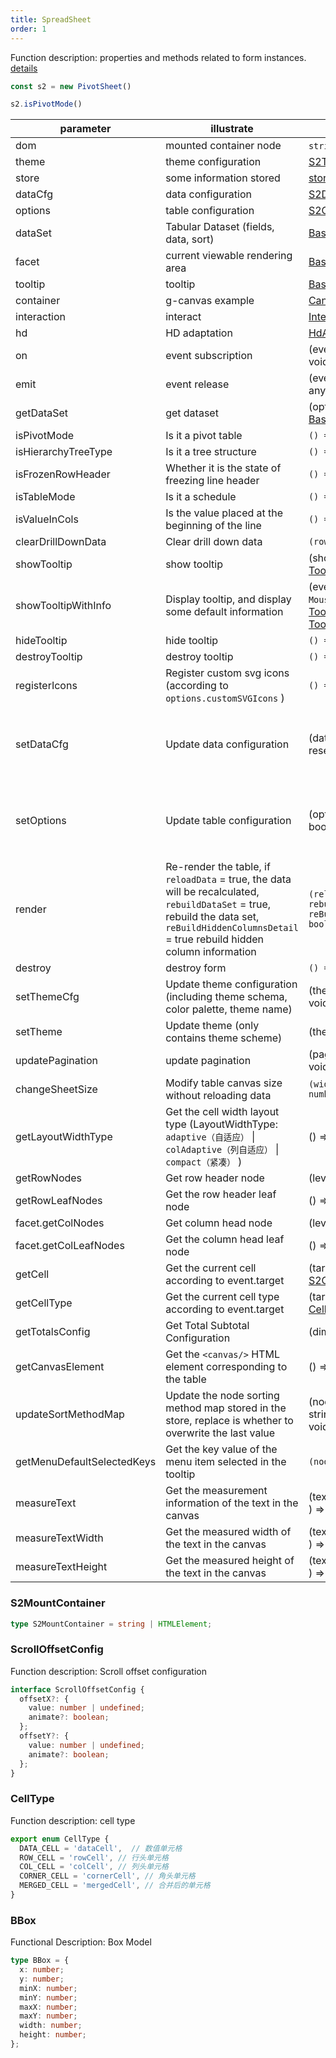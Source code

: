 ```yaml
---
title: SpreadSheet
order: 1
---
```


Function description: properties and methods related to form instances. [details](https://github.com/antvis/S2/blob/next/packages/s2-core/src/sheet-type/spread-sheet.ts)

```ts
const s2 = new PivotSheet()

s2.isPivotMode()
```

| parameter                  | illustrate                                                                                                                                                                                       | type                                                                                                                                                                   | Version                                                              |
| -------------------------- | ------------------------------------------------------------------------------------------------------------------------------------------------------------------------------------------------ | ---------------------------------------------------------------------------------------------------------------------------------------------------------------------- | -------------------------------------------------------------------- |
| dom                        | mounted container node                                                                                                                                                                           | `string` \| `HTMLElement`                                                                                                                                              |                                                                      |
| theme                      | theme configuration                                                                                                                                                                              | [S2Theme](/docs/api/general/s2-theme)                                                                                                                                   |                                                                      |
| store                      | some information stored                                                                                                                                                                          | [store](/docs/api/basic-class/store)                                                                                                                                   |                                                                      |
| dataCfg                    | data configuration                                                                                                                                                                               | [S2DataConfig](/docs/api/general/s2-data-config)                                                                                                                         |                                                                      |
| options                    | table configuration                                                                                                                                                                              | [S2Options](/docs/api/general/s2-options)                                                                                                                               |                                                                      |
| dataSet                    | Tabular Dataset (fields, data, sort)                                                                                                                                                             | [BaseDataSet](/docs/api/basic-class/base-data-set)                                                                                                                     |                                                                      |
| facet                      | current viewable rendering area                                                                                                                                                                  | [BaseFacet](/docs/api/basic-class/base-facet)                                                                                                                          |                                                                      |
| tooltip                    | tooltip                                                                                                                                                                                          | [BaseTooltip](/docs/api/basic-class/base-tooltip)                                                                                                                      |                                                                      |
| container                  | g-canvas example                                                                                                                                                                                 | [Canvas](https://g.antv.vision/zh/docs/api/canvas)                                                                                                                     |                                                                      |
| interaction                | interact                                                                                                                                                                                         | [Interaction](/zh/docs/api/basic-class/interaction)                                                                                                                    |                                                                      |
| hd                  | HD adaptation                                                                                                                                                                                    | [HdAdapter](https://github.com/antvis/S2/blob/next/packages/s2-core/src/ui/hd-adapter/index.ts)                                                                      |                                                                      |
| on                         | event subscription                                                                                                                                                                               | (event: [S2Event](/docs/manual/advanced/interaction/basic) , listener: () => void) => void                                                                             |                                                                      |
| emit                       | event release                                                                                                                                                                                    | (event: [S2Event](/docs/manual/advanced/interaction/basic) , ...args: any\[]) => void                                                                                  |                                                                      |
| getDataSet                 | get dataset                                                                                                                                                                                      | (options: [S2Options](/docs/api/general/s2-options) ) => [BaseDataSet](/docs/api/basic-class/base-data-set)                                                             |                                                                      |
| isPivotMode                | Is it a pivot table                                                                                                                                                                              | `() => boolean`                                                                                                                                                        |                                                                      |
| isHierarchyTreeType        | Is it a tree structure                                                                                                                                                                           | `() => boolean`                                                                                                                                                        |                                                                      |
| isFrozenRowHeader          | Whether it is the state of freezing line header                                                                                                                                                  | `() => boolean`                                                                                                                                                        |                                                                      |
| isTableMode                | Is it a schedule                                                                                                                                                                                 | `() => boolean`                                                                                                                                                        |                                                                      |
| isValueInCols              | Is the value placed at the beginning of the line                                                                                                                                                 | `() => boolean`                                                                                                                                                        |                                                                      |
| clearDrillDownData         | Clear drill down data                                                                                                                                                                            | `(rowNodeId?: string) => void`                                                                                                                                         |                                                                      |
| showTooltip                | show tooltip                                                                                                                                                                                     | (showOptions: [TooltipShowOptions](/docs/api/common/custom-tooltip) ) => void                                                                                          |                                                                      |
| showTooltipWithInfo        | Display tooltip, and display some default information                                                                                                                                            | (event: `CanvasEvent \| MouseEvent` , data: [TooltipData\[\]](/docs/api/common/custom-tooltip) , options?: [TooltipOptions](/docs/api/common/custom-tooltip) ) => void |                                                                      |
| hideTooltip                | hide tooltip                                                                                                                                                                                     | `() => void`                                                                                                                                                           |                                                                      |
| destroyTooltip             | destroy tooltip                                                                                                                                                                                  | `() => void`                                                                                                                                                           |                                                                      |
| registerIcons              | Register custom svg icons (according to `options.customSVGIcons` )                                                                                                                               | `() => void`                                                                                                                                                           |                                                                      |
| setDataCfg                 | Update data configuration                                                                                                                                                                        | (dataCfg: [S2DataConfig](/docs/api/general/s2-data-config) , reset?: boolean ) => void                                                                                   | The `reset` parameter needs to be used in `@antv/s2^1.34.0` version |
| setOptions                 | Update table configuration                                                                                                                                                                       | (options: [S2Options](/docs/api/general/s2-options) , reset?: boolean) => void                                                                                          | The `reset` parameter needs to be used in `@antv/s2^1.34.0` version |
| render                     | Re-render the table, if `reloadData` = true, the data will be recalculated, `rebuildDataSet` = true, rebuild the data set, `reBuildHiddenColumnsDetail` = true rebuild hidden column information | `(reloadData?: boolean, { rebuildDataSet?: boolean; reBuildHiddenColumnsDetail?: boolean }) => Promise<void>`                                                                   |                                                                      |
| destroy                    | destroy form                                                                                                                                                                                     | `() => void`                                                                                                                                                           |                                                                      |
| setThemeCfg                | Update theme configuration (including theme schema, color palette, theme name)                                                                                                                   | (themeCfg: [ThemeCfg](/docs/api/general/s2-theme/#themecfg) ) => void                                                                                                   |                                                                      |
| setTheme                   | Update theme (only contains theme scheme)                                                                                                                                                        | (theme: [S2Theme](/docs/api/general/s2-theme/#s2theme) ) => void                                                                                                        |                                                                      |
| updatePagination           | update pagination                                                                                                                                                                                | (pagination: [Pagination](/docs/api/general/s2-options#pagination) ) => void                                                                                            |                                                                      |
| changeSheetSize            | Modify table canvas size without reloading data                                                                                                                                                  | `(width?: number, height?: number) => void`                                                                                                                            |                                                                      |
| getLayoutWidthType         | Get the cell width layout type (LayoutWidthType: `adaptive（自适应）` \| `colAdaptive（列自适应）` \| `compact（紧凑）` )                                                                                       | () => `LayoutWidthType`                                                                                                                                                |                                                                      |
| getRowNodes                | Get row header node                                                                                                                                                                              | (level: number) => [Node\[\]](/docs/api/basic-class/node/)                                                                                                             |                                                                      |
| getRowLeafNodes            | Get the row header leaf node                                                                                                                                                                     | () => [Node\[\]](/docs/api/basic-class/node/)                                                                                                                          |                                                                      |
| facet.getColNodes             | Get column head node                                                                                                                                                                             | (level: number) => [Node\[\]](/docs/api/basic-class/node/)                                                                                                             |                                                                      |
| facet.getColLeafNodes         | Get the column head leaf node                                                                                                                                                                    | () => [Node\[\]](/docs/api/basic-class/node/)                                                                                                                          |                                                                      |
| getCell                    | Get the current cell according to event.target                                                                                                                                                   | (target: [EventTarget](https://developer.mozilla.org/zh-CN/docs/Web/API/Event/target) ) => [S2CellType](/docs/api/basic-class/base-cell#s2celltype)                    |                                                                      |
| getCellType                | Get the current cell type according to event.target                                                                                                                                              | (target: [EventTarget](https://developer.mozilla.org/zh-CN/docs/Web/API/Event/target) ) => [CellType](/docs/api/basic-class/base-cell#celltypes)                      |                                                                      |
| getTotalsConfig            | Get Total Subtotal Configuration                                                                                                                                                                 | (dimension: string) => [Total](/docs/api/general/s2-options#totals)                                                                                                     |                                                                      |
| getCanvasElement           | Get the `<canvas/>` HTML element corresponding to the table                                                                                                                                      | () => [HTMLCanvasElement](https://developer.mozilla.org/zh-CN/docs/Web/API/HTMLCanvasElement)                                                                          |                                                                      |
| updateSortMethodMap        | Update the node sorting method map stored in the store, replace is whether to overwrite the last value                                                                                           | (nodeId: string, sortMethod: string, replace?: boolean) => void                                                                                                        |                                                                      |
| getMenuDefaultSelectedKeys | Get the key value of the menu item selected in the tooltip                                                                                                                                       | `(nodeId: string) => string[]`                                                                                                                                         |                                                                      |
| measureText                | Get the measurement information of the text in the canvas                                                                                                                                        | (text: `string` , font: [TextTheme](/docs/api/general/s2-theme#texttheme) ) => [TextMetrics](https://developer.mozilla.org/zh-CN/docs/Web/API/TextMetrics) \| `null`    |                                                                      |
| measureTextWidth           | Get the measured width of the text in the canvas                                                                                                                                                 | (text: `string` , font: [TextTheme](/docs/api/general/s2-theme#texttheme) ) => `number` \| `null`                                                                       |                                                                      |
| measureTextHeight          | Get the measured height of the text in the canvas                                                                                                                                                | (text: `string` , font: [TextTheme](/docs/api/general/s2-theme#texttheme) ) => `number` \| `null`                                                                       |                                                                      |

### S2MountContainer

```ts
type S2MountContainer = string | HTMLElement;
```

### ScrollOffsetConfig

Function description: Scroll offset configuration

```ts
interface ScrollOffsetConfig {
  offsetX?: {
    value: number | undefined;
    animate?: boolean;
  };
  offsetY?: {
    value: number | undefined;
    animate?: boolean;
  };
}
```

### CellType

Function description: cell type

```ts
export enum CellType {
  DATA_CELL = 'dataCell',  // 数值单元格
  ROW_CELL = 'rowCell', // 行头单元格
  COL_CELL = 'colCell', // 列头单元格
  CORNER_CELL = 'cornerCell', // 角头单元格
  MERGED_CELL = 'mergedCell', // 合并后的单元格
}
```

### BBox

Functional Description: Box Model

```ts
type BBox = {
  x: number;
  y: number;
  minX: number;
  minY: number;
  maxX: number;
  maxY: number;
  width: number;
  height: number;
};
```
